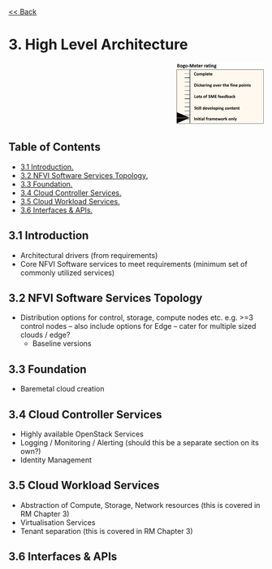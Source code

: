 [<< Back](../../openstack)

# 3. High Level Architecture
<p align="right"><img src="../figures/bogo_ifo.png" alt="scope" title="Scope" width="35%"/></p>

## Table of Contents
* [3.1 Introduction.](#3.1)
* [3.2 NFVI Software Services Topology.](#3.2)
* [3.3 Foundation.](#3.3)
* [3.4 Cloud Controller Services.](#3.4)
* [3.5 Cloud Workload Services.](#3.5)
* [3.6 Interfaces & APIs.](#3.6)


<a name="3.1"></a>
## 3.1 Introduction
- Architectural drivers (from requirements)
- Core NFVI Software services to meet requirements (minimum set of commonly utilized services)


<a name="3.2"></a>
## 3.2 NFVI Software Services Topology
- Distribution options for control, storage, compute nodes etc. e.g.  >=3 control nodes
  – also include options for Edge – cater for multiple sized clouds / edge?
  - Baseline versions


<a name="3.3"></a>
## 3.3 Foundation
- Baremetal cloud creation


<a name="3.4"></a>
## 3.4 Cloud Controller Services
- Highly available OpenStack Services
- Logging / Monitoring / Alerting (should this be a separate section on its own?)
- Identity Management


<a name="3.5"></a>
## 3.5 Cloud Workload Services
- Abstraction of Compute, Storage, Network resources (this is covered in RM Chapter 3)
- Virtualisation Services
- Tenant separation (this is covered in RM Chapter 3)


<a name="3.6"></a>
## 3.6 Interfaces & APIs
